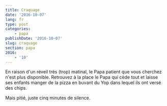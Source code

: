 ```yaml
---
title: Craquage
date: '2016-10-07'
lang: fr
type: post
categories:
    - papa
publishDate: '2016-10-07'
slug: craquage
section: papa
2016:
    - '10'
---
```


En raison d'un réveil très (trop) matinal, le Papa patient que vous cherchez n'est plus disponible. Retrouvez à la place le Papa qui cède tout et laisse ses enfants manger de la pizza en buvant du Yop dans lequel ils ont versé des chips.

Mais pitié, juste cinq minutes de silence. 